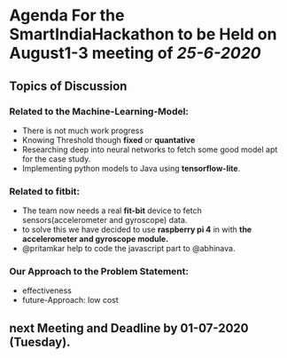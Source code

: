 # Agenda For the **SmartIndiaHackathon to be Held on August1-3** meeting of *25-6-2020*  
## Topics of Discussion
### Related to the **Machine-Learning-Model**: 
- There is not much work progress 
- Knowing Threshold though **fixed** or **quantative**
- Researching deep into neural networks to fetch some good model apt for the case study.
- Implementing python models to Java using **tensorflow-lite**.



### Related to **fitbit**:  
 - The team now needs a real **fit-bit** device to fetch sensors(accelerometer and gyroscope) data.  
 - to solve this we have decided to use **raspberry pi 4** in with **the accelerometer and gyroscope module.**
 - @pritamkar help to code the javascript part to @abhinava.  
 
### Our Approach to the Problem Statement:
- effectiveness
- future-Approach: low cost

## next Meeting and Deadline by 01-07-2020 (Tuesday).
